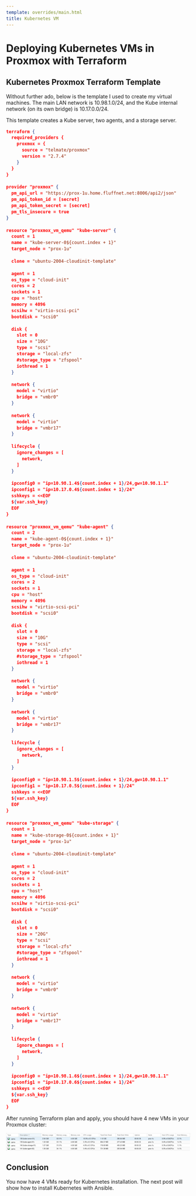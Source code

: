 ```yaml
---
template: overrides/main.html
title: Kubernetes VM
---
```


# Deploying Kubernetes VMs in Proxmox with Terraform

## Kubernetes Proxmox Terraform Template

Without further ado, below is the template I used to create my virtual machines. The main LAN network is 10.98.1.0/24, and the Kube internal network (on its own bridge) is 10.17.0.0/24.

This template creates a Kube server, two agents, and a storage server.

``` json
terraform {
  required_providers {
    proxmox = {
      source = "telmate/proxmox"
      version = "2.7.4"
    }
  }
}

provider "proxmox" {
  pm_api_url = "https://prox-1u.home.fluffnet.net:8006/api2/json"
  pm_api_token_id = [secret]
  pm_api_token_secret = [secret]
  pm_tls_insecure = true
}

resource "proxmox_vm_qemu" "kube-server" {
  count = 1
  name = "kube-server-0${count.index + 1}"
  target_node = "prox-1u"

  clone = "ubuntu-2004-cloudinit-template"

  agent = 1
  os_type = "cloud-init"
  cores = 2
  sockets = 1
  cpu = "host"
  memory = 4096
  scsihw = "virtio-scsi-pci"
  bootdisk = "scsi0"

  disk {
    slot = 0
    size = "10G"
    type = "scsi"
    storage = "local-zfs"
    #storage_type = "zfspool"
    iothread = 1
  }

  network {
    model = "virtio"
    bridge = "vmbr0"
  }

  network {
    model = "virtio"
    bridge = "vmbr17"
  }

  lifecycle {
    ignore_changes = [
      network,
    ]
  }

  ipconfig0 = "ip=10.98.1.4${count.index + 1}/24,gw=10.98.1.1"
  ipconfig1 = "ip=10.17.0.4${count.index + 1}/24"
  sshkeys = <<EOF
  ${var.ssh_key}
  EOF
}

resource "proxmox_vm_qemu" "kube-agent" {
  count = 2
  name = "kube-agent-0${count.index + 1}"
  target_node = "prox-1u"

  clone = "ubuntu-2004-cloudinit-template"

  agent = 1
  os_type = "cloud-init"
  cores = 2
  sockets = 1
  cpu = "host"
  memory = 4096
  scsihw = "virtio-scsi-pci"
  bootdisk = "scsi0"

  disk {
    slot = 0
    size = "10G"
    type = "scsi"
    storage = "local-zfs"
    #storage_type = "zfspool"
    iothread = 1
  }

  network {
    model = "virtio"
    bridge = "vmbr0"
  }

  network {
    model = "virtio"
    bridge = "vmbr17"
  }

  lifecycle {
    ignore_changes = [
      network,
    ]
  }

  ipconfig0 = "ip=10.98.1.5${count.index + 1}/24,gw=10.98.1.1"
  ipconfig1 = "ip=10.17.0.5${count.index + 1}/24"
  sshkeys = <<EOF
  ${var.ssh_key}
  EOF
}

resource "proxmox_vm_qemu" "kube-storage" {
  count = 1
  name = "kube-storage-0${count.index + 1}"
  target_node = "prox-1u"

  clone = "ubuntu-2004-cloudinit-template"

  agent = 1
  os_type = "cloud-init"
  cores = 2
  sockets = 1
  cpu = "host"
  memory = 4096
  scsihw = "virtio-scsi-pci"
  bootdisk = "scsi0"

  disk {
    slot = 0
    size = "20G"
    type = "scsi"
    storage = "local-zfs"
    #storage_type = "zfspool"
    iothread = 1
  }

  network {
    model = "virtio"
    bridge = "vmbr0"
  }

  network {
    model = "virtio"
    bridge = "vmbr17"
  }

  lifecycle {
    ignore_changes = [
      network,
    ]
  }

  ipconfig0 = "ip=10.98.1.6${count.index + 1}/24,gw=10.98.1.1"
  ipconfig1 = "ip=10.17.0.6${count.index + 1}/24"
  sshkeys = <<EOF
  ${var.ssh_key}
  EOF
}
```

After running Terraform plan and apply, you should have 4 new VMs in your Proxmox cluster:

[![KubernetesVM](../../assets/images/KubernetesVM.png)](../../assets/images/KubernetesVM.png "KubernetesVM")

## Conclusion

You now have 4 VMs ready for Kubernetes installation. The next post will show how to install Kubernetes with Ansible.
